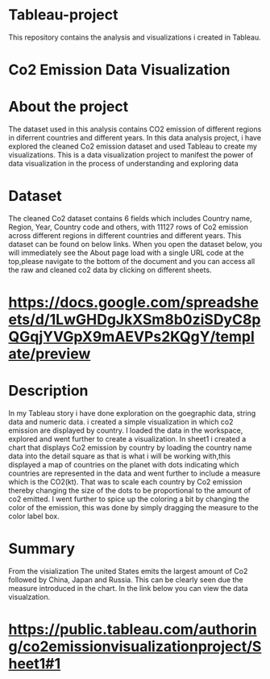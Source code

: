 # Tableau-project
This repository contains the analysis and visualizations i created in Tableau.

# Co2 Emission Data Visualization

# About the project

The dataset used in this analysis contains CO2 emission of different regions in diferrent countries and different years. In this data analysis project, i have explored the cleaned Co2 emission dataset and used Tableau to create my visualizations. This is a data visualization project to manifest the power of data visualization in the process of understanding and exploring data

# Dataset
The cleaned Co2 dataset contains 6 fields which includes Country name, Region, Year, Country code and others, with 11127 rows of Co2 emission across different regions in different countries and different years. This dataset can be found on below links.  When you open the dataset below, you will immediately see the About page load with a single URL code at the top,please navigate to the bottom of the document and you can access all the raw and cleaned co2 data by clicking on different sheets.

# https://docs.google.com/spreadsheets/d/1LwGHDgJkXSm8b0ziSDyC8pQGqjYVGpX9mAEVPs2KQgY/template/preview

# Description
In my Tableau story i have done exploration on the goegraphic data, string data and numeric data. i created a simple visualization in which co2 emission are displayed by country. I loaded the data in the workspace, explored and went further to create a visualization. In sheet1 i created a chart that displays Co2 emission by country by loading the country name data into the detail square as that is what i will be working with,this displayed a map of countries on the planet with dots indicating which countries are represented in the data and went further to include a measure which is the CO2(kt). That was to scale each country by Co2 emission thereby changing the size of the dots to be proportional to the amount of co2 emitted. I went further to spice up the coloring a bit by changing the color of the emission, this was done by simply dragging the measure to the color label box.

# Summary
From the visialization The united States emits the largest amount of Co2 followed by China, Japan and Russia. This can be clearly seen due the measure introduced in the chart. In the link below you can view the data visualzation.
# https://public.tableau.com/authoring/co2emissionvisualizationproject/Sheet1#1
